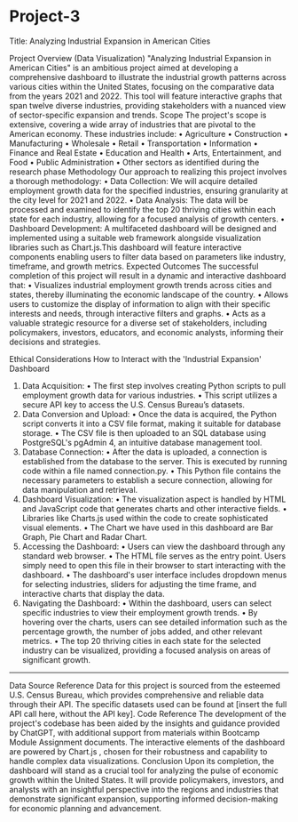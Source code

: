 # Project-3
Title:   Analyzing Industrial Expansion in American Cities

Project Overview (Data Visualization)
"Analyzing Industrial Expansion in American Cities" is an ambitious project aimed at developing a comprehensive dashboard to illustrate the industrial growth patterns across various cities within the United States, focusing on the comparative data from the years 2021 and 2022. This tool will feature interactive graphs that span twelve diverse industries, providing stakeholders with a nuanced view of sector-specific expansion and trends.
Scope
The project's scope is extensive, covering a wide array of industries that are pivotal to the American economy. These industries include:
•	Agriculture
•	Construction
•	Manufacturing
•	Wholesale
•	Retail
•	Transportation
•	Information
•	Finance and Real Estate
•	Education and Health
•	Arts, Entertainment, and Food
•	Public Administration
•	Other sectors as identified during the research phase
Methodology
Our approach to realizing this project involves a thorough methodology:
•	Data Collection: We will acquire detailed employment growth data for the specified industries, ensuring granularity at the city level for 2021 and 2022.
•	Data Analysis: The data will be processed and examined to identify the top 20 thriving cities within each state for each industry, allowing for a focused analysis of growth centers.
•	Dashboard Development: A multifaceted dashboard will be designed and implemented using a suitable web framework alongside visualization libraries such as Chart.js.This dashboard will feature interactive components enabling users to filter data based on parameters like industry, timeframe, and growth metrics.
Expected Outcomes
The successful completion of this project will result in a dynamic and interactive dashboard that:
•	Visualizes industrial employment growth trends across cities and states, thereby illuminating the economic landscape of the country.
•	Allows users to customize the display of information to align with their specific interests and needs, through interactive filters and graphs.
•	Acts as a valuable strategic resource for a diverse set of stakeholders, including policymakers, investors, educators, and economic analysts, informing their decisions and strategies.

Ethical Considerations
How to Interact with the 'Industrial Expansion' Dashboard
1. Data Acquisition:
•	The first step involves creating Python scripts to pull employment growth data for various industries.
•	This script utilizes a secure API key to access the U.S. Census Bureau’s datasets.
2. Data Conversion and Upload:
•	Once the data is acquired, the Python script converts it into a CSV file format, making it suitable for database storage.
•	The CSV file is then uploaded to an SQL database using PostgreSQL's pgAdmin 4, an intuitive database management tool.
3. Database Connection:
•	After the data is uploaded, a connection is established from the database to the server. This is executed by running code within a file named connection.py.
•	This Python file contains the necessary parameters to establish a secure connection, allowing for data manipulation and retrieval.
4. Dashboard Visualization:
•	The visualization aspect is handled by HTML and JavaScript code that generates charts and other interactive fields.
•	Libraries like Charts.js used within the code to create sophisticated visual elements.
•	The Chart we have used in this dashboard are Bar Graph, Pie Chart and Radar Chart.
5. Accessing the Dashboard:
•	Users can view the dashboard through any standard web browser.
•	The HTML file serves as the entry point. Users simply need to open this file in their browser to start interacting with the dashboard.
•	The dashboard's user interface includes dropdown menus for selecting industries, sliders for adjusting the time frame, and interactive charts that display the data.
6. Navigating the Dashboard:
•	Within the dashboard, users can select specific industries to view their employment growth trends.
•	By hovering over the charts, users can see detailed information such as the percentage growth, the number of jobs added, and other relevant metrics.
•	The top 20 thriving cities in each state for the selected industry can be visualized, providing a focused analysis on areas of significant growth.
________________________________________
Data Source Reference
Data for this project is sourced from the esteemed U.S. Census Bureau, which provides comprehensive and reliable data through their API. The specific datasets used can be found at [insert the full API call here, without the API key].
Code Reference
The development of the project's codebase has been aided by the insights and guidance provided by ChatGPT, with additional support from materials within Bootcamp Module Assignment documents. The interactive elements of the dashboard are powered by Chart.js , chosen for their robustness and capability to handle complex data visualizations.
Conclusion
Upon its completion, the dashboard will stand as a crucial tool for analyzing the pulse of economic growth within the United States. It will provide policymakers, investors, and analysts with an insightful perspective into the regions and industries that demonstrate significant expansion, supporting informed decision-making for economic planning and advancement.